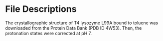 # File Descriptions

The crystallographic structure of T4 lysozyme L99A bound to toluene was downloaded from the Protein Data Bank (PDB ID 4W53). Then, the protonation states were corrected at pH 7.
